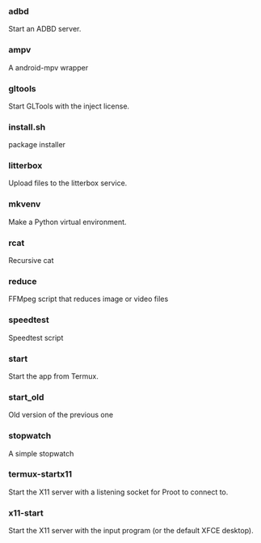 ### adbd
Start an ADBD server.

### ampv
A android-mpv wrapper

### gltools
Start GLTools with the inject license.

### install.sh
package installer

### litterbox
Upload files to the litterbox service.

### mkvenv
Make a Python virtual environment.

### rcat
Recursive cat

### reduce
FFMpeg script that reduces image or video files

### speedtest
Speedtest script

### start
Start the app from Termux.

### start_old
Old version of the previous one

### stopwatch
A simple stopwatch

### termux-startx11
Start the X11 server with a listening socket for Proot to connect to.

### x11-start
Start the X11 server with the input program (or the default XFCE desktop).

